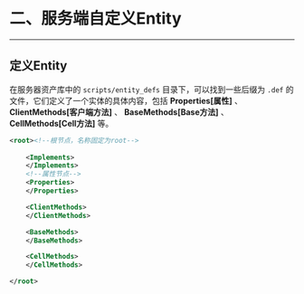 # 二、服务端自定义Entity
***

## 定义Entity
在服务器资产库中的 `scripts/entity_defs` 目录下，可以找到一些后缀为 `.def` 的文件，它们定义了一个实体的具体内容，包括 **Properties[属性]** 、**ClientMethods[客户端方法]** 、 **BaseMethods[Base方法]** 、 **CellMethods[Cell方法]** 等。
``` xml
<root><!--根节点，名称固定为root-->
    
    <Implements>
    </Implements>
    <!--属性节点-->
	<Properties>
	</Properties>

	<ClientMethods>
	</ClientMethods>

	<BaseMethods>
	</BaseMethods>

	<CellMethods>
	</CellMethods>

</root>
```
